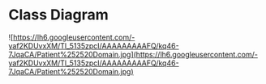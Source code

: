 # Class Diagram #
![https://lh6.googleusercontent.com/-yaf2KDUvxXM/Tl_5135zpcI/AAAAAAAAAFQ/kq46-7JqaCA/Patient%252520Domain.jpg](https://lh6.googleusercontent.com/-yaf2KDUvxXM/Tl_5135zpcI/AAAAAAAAAFQ/kq46-7JqaCA/Patient%252520Domain.jpg)